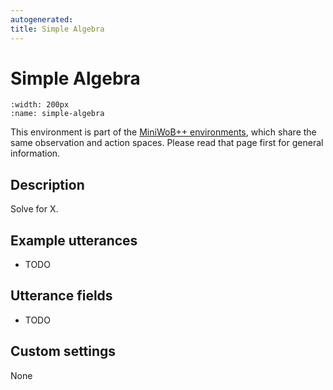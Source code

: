 ```yaml
---
autogenerated:
title: Simple Algebra
---
```


# Simple Algebra

```{figure} ../../_static/videos/miniwob/simple-algebra.gif 
:width: 200px
:name: simple-algebra
```

This environment is part of the <a href='..'>MiniWoB++ environments</a>, which share the same observation and action spaces. Please read that page first for general information.

## Description

Solve for X.

## Example utterances

* TODO

## Utterance fields

* TODO

## Custom settings

None

